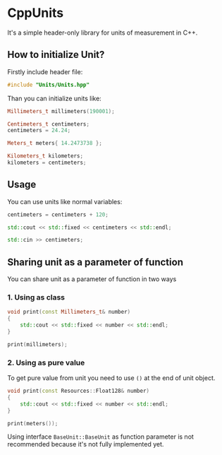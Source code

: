 # CppUnits
It's a simple header-only library for units of measurement in C++.

## How to initialize Unit?
Firstly include header file:
```cpp
#include "Units/Units.hpp"
```

Than you can initialize units like:
```cpp
Millimeters_t millimeters(190001);

Centimeters_t centimeters;
centimeters = 24.24;

Meters_t meters{ 14.2473738 };

Kilometers_t kilometers;
kilometers = centimeters;
```
## Usage
You can use units like normal variables:
```cpp
centimeters = centimeters + 120;

std::cout << std::fixed << centimeters << std::endl;

std::cin >> centimeters;
```
## Sharing unit as a parameter of function
You can share unit as a parameter of function in two ways
### 1. Using as class
```cpp
void print(const Millimeters_t& number)
{
	std::cout << std::fixed << number << std::endl;
}

print(millimeters);
```
### 2. Using as pure value
To get pure value from unit you need to use ```()``` at the end of unit object.
```cpp
void print(const Resources::Float128& number)
{
	std::cout << std::fixed << number << std::endl;
}

print(meters());
```
Using interface ```BaseUnit::BaseUnit``` as function parameter is not recommended because it's not fully implemented yet.